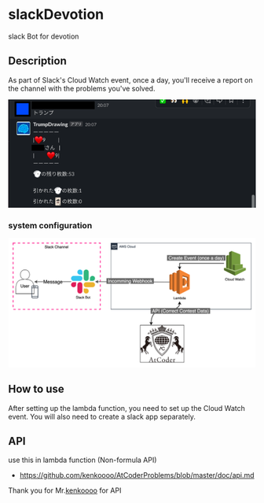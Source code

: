 # slackDevotion

slack Bot for devotion

## Description

As part of Slack's Cloud Watch event, once a day, you'll receive a report on the channel with the problems you've solved.

![example](./img/slackExample.png)

### system configuration

![compose](./img/slackDevotion.png)

## How to use

After setting up the lambda function, you need to set up the Cloud Watch event. You will also need to create a slack app separately.

## API

use this in lambda function (Non-formula API)

- https://github.com/kenkoooo/AtCoderProblems/blob/master/doc/api.md

Thank you for Mr.[kenkoooo](https://github.com/kenkoooo) for API
